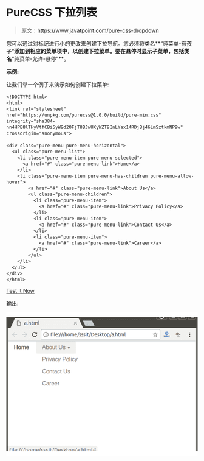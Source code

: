 # PureCSS 下拉列表

> 原文：<https://www.javatpoint.com/pure-css-dropdown>

您可以通过对标记进行小的更改来创建下拉导航。您必须将类名**“纯菜单-有孩子”**添加到相应的菜单项中，以创建下拉菜单。要在悬停时显示子菜单，包括类名**“纯菜单-允许-悬停”**。

**示例:**

让我们举一个例子来演示如何创建下拉菜单:

```
<!DOCTYPE html>
<html>
<link rel="stylesheet" 
href="https://unpkg.com/purecss@1.0.0/build/pure-min.css" 
integrity="sha384-nn4HPE8lTHyVtfCBi5yW9d20FjT8BJwUXyWZT9InLYax14RDjBj46LmSztkmNP9w" 
crossorigin="anonymous">

<div class="pure-menu pure-menu-horizontal">
  <ul class="pure-menu-list">
    <li class="pure-menu-item pure-menu-selected">
      <a href="#" class="pure-menu-link">Home</a>
    </li>
    <li class="pure-menu-item pure-menu-has-children pure-menu-allow-hover">
        <a href="#" class="pure-menu-link">About Us</a>
        <ul class="pure-menu-children">
          <li class="pure-menu-item">
            <a href="#" class="pure-menu-link">Privacy Policy</a>
          </li>
          <li class="pure-menu-item">
            <a href="#" class="pure-menu-link">Contact Us</a>
          </li>
          <li class="pure-menu-item">
            <a href="#" class="pure-menu-link">Career</a>
          </li>
        </ul>
    </li>
  </ul>
</div>
</html>

```

[Test it Now](https://www.javatpoint.com/oprweb/test.jsp?filename=purecssdropdown1)

输出:

![PureCSS Dropdown 1](img/3b0274f3158a76ddb80efe702769f4d7.png)
